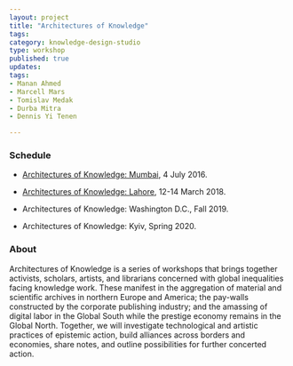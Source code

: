 ```yaml
---
layout: project
title: "Architectures of Knowledge"
tags:
category: knowledge-design-studio
type: workshop
published: true
updates:
tags:
- Manan Ahmed
- Marcell Mars
- Tomislav Medak
- Durba Mitra
- Dennis Yi Tenen

---
```


### Schedule

- [Architectures of Knowledge:
Mumbai](http://xpmethod.plaintext.in/events/dissent.html), 4 July 2016.

- [Architectures of Knowledge:
Lahore](http://xpmethod.plaintext.in/events/lahore.html), 12-14 March 2018.

- Architectures of Knowledge: Washington D.C., Fall 2019.

- Architectures of Knowledge: Kyiv, Spring 2020.


### About

Architectures of Knowledge is a series of workshops that brings together
activists, scholars, artists, and librarians concerned with global
inequalities facing knowledge work. These manifest in the aggregation of
material and scientific archives in northern Europe and America; the pay-walls
constructed by the corporate publishing industry; and the amassing of digital
labor in the Global South while the prestige economy remains in the Global
North. Together, we will investigate technological and artistic practices of
epistemic action, build alliances across borders and economies, share notes,
and outline possibilities for further concerted action.
